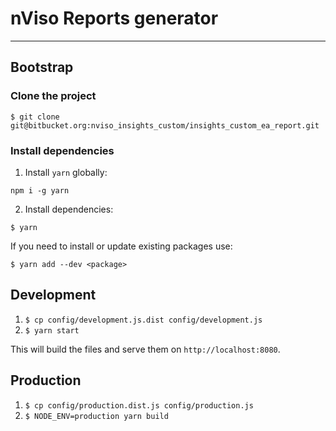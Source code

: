 # nViso Reports generator

---

## Bootstrap

### Clone the project

```
$ git clone git@bitbucket.org:nviso_insights_custom/insights_custom_ea_report.git
```

### Install dependencies

1) Install `yarn` globally:

```
npm i -g yarn
```

2) Install dependencies:

```
$ yarn
```

If you need to install or update existing packages use:

```
$ yarn add --dev <package>
```

## Development

1. `$ cp config/development.js.dist config/development.js`
2. `$ yarn start`

This will build the files and serve them on `http://localhost:8080`.

## Production

1. `$ cp config/production.dist.js config/production.js`
2. `$ NODE_ENV=production yarn build`
```
